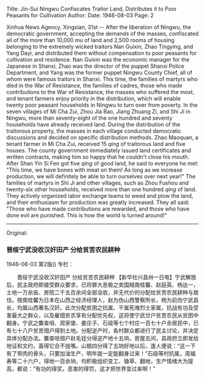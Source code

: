 Title: Jin-Sui Ningwu Confiscates Traitor Land, Distributes it to Poor Peasants for Cultivation
Author:
Date: 1946-08-03
Page: 2

Xinhua News Agency, Xingxian, 31st -- After the liberation of Ningwu, the democratic government, accepting the demands of the masses, confiscated all of the more than 10,000 mu of land and 2,500 rooms of housing belonging to the extremely wicked traitors Nan Guixin, Zhao Tingying, and Yang Dayi, and distributed them without compensation to poor peasants for cultivation and residence. Nan Guixin was the economic manager for the Japanese in Shanxi, Zhao was the director of the puppet Shanxi Police Department, and Yang was the former puppet Ningwu County Chief, all of whom were famous traitors in Shanxi. This time, the families of martyrs who died in the War of Resistance, the families of cadres, those who made contributions to the War of Resistance, the masses who suffered the most, and tenant farmers enjoy priority in the distribution, which will enable twenty poor peasant households in Ningwu to turn over from poverty. In the seven villages of Mi Cha Zui, Zhou Jia Bao, Jiang Zhuang Zi, and Shi Ji in Ningwu, more than seventy-eight of the one hundred and seventy households have already received land. During the distribution of the traitorous property, the masses in each village conducted democratic discussions and decided on specific distribution methods. Zhao Maoquan, a tenant farmer in Mi Cha Zui, received 15 *qing* of traitorous land and five houses. The county government immediately issued land certificates and written contracts, making him so happy that he couldn't close his mouth. After Shan Yin Si Fen got five *qing* of good land, he said to everyone he met: "This time, we have bones with meat on them! As long as we increase production, we will definitely be able to turn ourselves over next year!" The families of martyrs in Shi Ji and other villages, such as Zhou Fushou and twenty-six other households, received more than one hundred *qing* of land. They actively organized labor exchange teams to weed and plow the land, and their enthusiasm for production was greatly increased. They all said: "Those who have made contributions are rewarded, and those who have done evil are punished. This is how the world is turned around!"



<hr /> 

Original: 


### 晋绥宁武没收汉奸田产  分给贫苦农民耕种

1946-08-03
第2版()
专栏：

　　晋绥宁武没收汉奸田产
    分给贫苦农民耕种
    【新华社兴县卅一日电】宁武解放后，民主政府即接受群众要求，已将罪大恶极之卖国贼南桂馨、赵庭英、杨达一，土地一万余亩、房院二千五百余间全部没收，并无代价的分配给贫苦农民耕种与居住。按南桂馨为日本在山西之经济经理人，赵为伪山西警察所长，杨为前伪宁武县长，均属山西著名汉奸。此次分配贫困之抗属、干属死难烈士家属，抗战有功及受害最大之群众，以及雇佃贫农享有分配优先权，这将使宁武廿户贫苦农民从贫困中翻身。宁武之麋查咀、周家堡、姜庄子、石级等七个村庄一百七十户余居民中，已有七十八户贫苦佃户得到土地。分配逆产时，各村群众都进行了民主讨论，并决定具体分配办法。麋查咀佃户赵毛铨分得逆产地十五垧，房屋五间，县政府立即发给地证和文约，喜得它合不拢嘴。山银四分得了五垧好地以后，逢人便说：“这一下有了带肉的骨头，只要加油生产，明年就一定能翻身过来！”石级等村抗属，周福寿等二十六户，得地一百余垧，均积极组织变工、锄草、翻地，生产情绪大为提高，都说：“有功的得奖，恶害的得罚，这才把世界变过来啊！”
